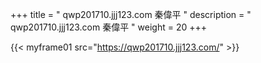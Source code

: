 +++
title = "  qwp201710.jjj123.com 秦偉平 "
description = "  qwp201710.jjj123.com 秦偉平   "
weight = 20
+++


{{< myframe01 src="https://qwp201710.jjj123.com/" >}}

